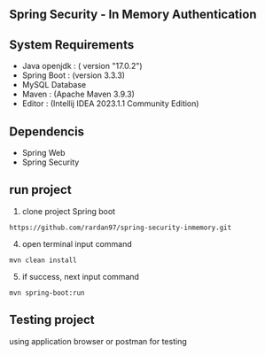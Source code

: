 ## Spring Security - In Memory Authentication

## System Requirements

- Java openjdk : ( version "17.0.2")
- Spring Boot : (version 3.3.3)
- MySQL Database
- Maven : (Apache Maven 3.9.3)
- Editor : (Intellij IDEA 2023.1.1 Community Edition)

## Dependencis

- Spring Web
- Spring Security

## run project

1. clone project Spring boot
```
https://github.com/rardan97/spring-security-inmemory.git
```

4. open terminal input command
```
mvn clean install 
```
5. if success, next input command
```
mvn spring-boot:run
```

## Testing project
using application browser or postman for testing

